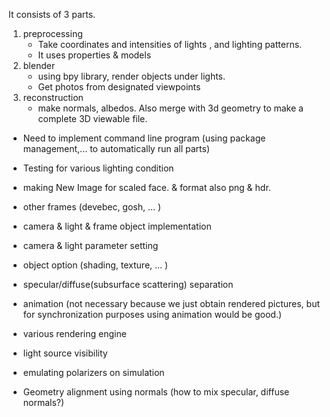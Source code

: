 It consists of 3 parts.

1. preprocessing
   * Take coordinates and intensities of lights , and lighting patterns.
   * It uses properties & models 
2. blender
   * using bpy library, render objects under lights.
   * Get photos from designated viewpoints
3. reconstruction
   * make normals, albedos. Also merge with 3d geometry to make a complete 3D viewable file.


- Need to implement command line program (using package management,... to automatically run all parts)
- Testing for various lighting condition

- making New Image for scaled face. & format also png & hdr.

- other frames (devebec, gosh, ... )
- camera & light & frame object implementation
- camera & light parameter setting
- object option (shading, texture, ... )
- specular/diffuse(subsurface scattering) separation
- animation (not necessary because we just obtain rendered pictures, but for synchronization purposes using animation would be good.)
- various rendering engine

- light source visibility
- emulating polarizers on simulation
- Geometry alignment using normals (how to mix specular, diffuse normals?)
